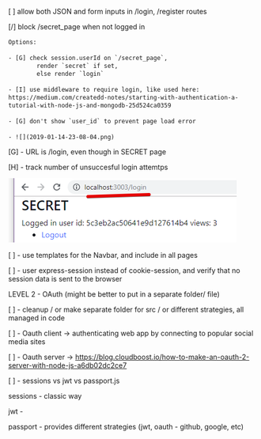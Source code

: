 [ ] allow both JSON and form inputs in /login, /register routes

[/] block /secret_page when not logged in

	Options:

	- [G] check session.userId on `/secret_page`, 
			render `secret` if set, 
			else render `login`

	- [I] use middleware to require login, like used here: https://medium.com/createdd-notes/starting-with-authentication-a-tutorial-with-node-js-and-mongodb-25d524ca0359

	- [G] don't show `user_id` to prevent page load error

	- ![](2019-01-14-23-08-04.png)


[G] - URL is /login, even though in SECRET page

[H] - track number of unsuccesful login attemtps

![](./screens/2019-01-16-00-11-13.png)

[ ] - use templates for the Navbar, and include in all pages

[ ] - user express-session instead of cookie-session, and verify that no session data is sent to the browser


LEVEL 2 - OAuth (might be better to put in a separate folder/ file)

[ ] - cleanup / or make separate folder for src / or different strategies, all managed in code

[ ] - Oauth client
	-> authenticating web app by connecting to popular social media sites


[ ] - Oauth server
	-> https://blog.cloudboost.io/how-to-make-an-oauth-2-server-with-node-js-a6db02dc2ce7


[ ] - sessions vs jwt vs passport.js

sessions - classic way

jwt - 

passport - provides different strategies (jwt, oauth - github, google, etc)
